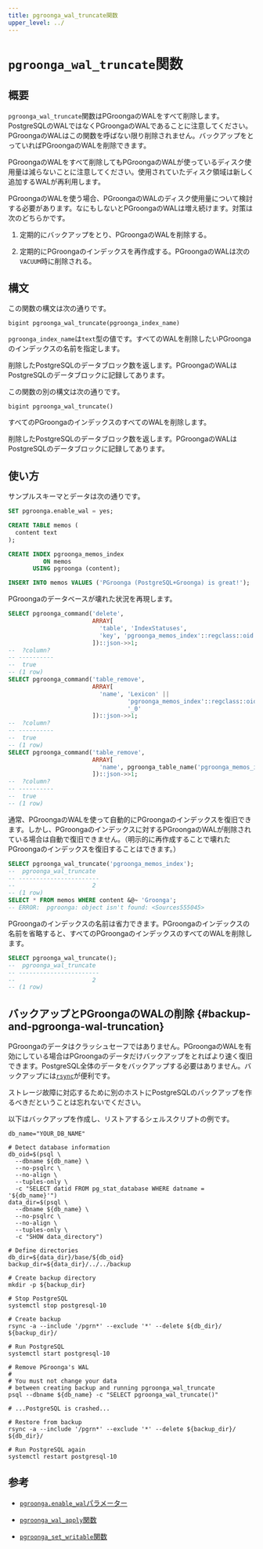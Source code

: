```yaml
---
title: pgroonga_wal_truncate関数
upper_level: ../
---
```


# `pgroonga_wal_truncate`関数

## 概要

`pgroonga_wal_truncate`関数はPGroongaのWALをすべて削除します。PostgreSQLのWALではなくPGroongaのWALであることに注意してください。PGroongaのWALはこの関数を呼ばない限り削除されません。バックアップをとっていればPGroongaのWALを削除できます。

PGroongaのWALをすべて削除してもPGroongaのWALが使っているディスク使用量は減らないことに注意してください。使用されていたディスク領域は新しく追加するWALが再利用します。

PGroongaのWALを使う場合、PGroongaのWALのディスク使用量について検討する必要があります。なにもしないとPGroongaのWALは増え続けます。対策は次のどちらかです。

  1. 定期的にバックアップをとり、PGroongaのWALを削除する。

  2. 定期的にPGroongaのインデックスを再作成する。PGroongaのWALは次の`VACUUM`時に削除される。

## 構文

この関数の構文は次の通りです。

```text
bigint pgroonga_wal_truncate(pgroonga_index_name)
```

`pgroonga_index_name`は`text`型の値です。すべてのWALを削除したいPGroongaのインデックスの名前を指定します。

削除したPostgreSQLのデータブロック数を返します。PGroongaのWALはPostgreSQLのデータブロックに記録してあります。

この関数の別の構文は次の通りです。

```text
bigint pgroonga_wal_truncate()
```

すべてのPGroongaのインデックスのすべてのWALを削除します。

削除したPostgreSQLのデータブロック数を返します。PGroongaのWALはPostgreSQLのデータブロックに記録してあります。

## 使い方

サンプルスキーマとデータは次の通りです。

```sql
SET pgroonga.enable_wal = yes;

CREATE TABLE memos (
  content text
);

CREATE INDEX pgroonga_memos_index
          ON memos
       USING pgroonga (content);

INSERT INTO memos VALUES ('PGroonga (PostgreSQL+Groonga) is great!');
```

PGroongaのデータベースが壊れた状況を再現します。

```sql
SELECT pgroonga_command('delete',
                        ARRAY[
                          'table', 'IndexStatuses',
                          'key', 'pgroonga_memos_index'::regclass::oid::text
                        ])::json->>1;
--  ?column? 
-- ----------
--  true
-- (1 row)
SELECT pgroonga_command('table_remove',
                        ARRAY[
                          'name', 'Lexicon' ||
                                  'pgroonga_memos_index'::regclass::oid ||
                                  '_0'
                        ])::json->>1;
--  ?column? 
-- ----------
--  true
-- (1 row)
SELECT pgroonga_command('table_remove',
                        ARRAY[
                          'name', pgroonga_table_name('pgroonga_memos_index')
                        ])::json->>1;
--  ?column? 
-- ----------
--  true
-- (1 row)
```

通常、PGroongaのWALを使って自動的にPGroongaのインデックスを復旧できます。しかし、PGroongaのインデックスに対するPGroongaのWALが削除されている場合は自動で復旧できません。（明示的に再作成することで壊れたPGroongaのインデックスを復旧することはできます。）

```sql
SELECT pgroonga_wal_truncate('pgroonga_memos_index');
--  pgroonga_wal_truncate 
-- -----------------------
--                      2
-- (1 row)
SELECT * FROM memos WHERE content &@~ 'Groonga';
-- ERROR:  pgroonga: object isn't found: <Sources555045>
```

PGroongaのインデックスの名前は省力できます。PGroongaのインデックスの名前を省略すると、すべてのPGroongaのインデックスのすべてのWALを削除します。

```sql
SELECT pgroonga_wal_truncate();
--  pgroonga_wal_truncate 
-- -----------------------
--                      2
-- (1 row)
```

## バックアップとPGroongaのWALの削除 {#backup-and-pgroonga-wal-truncation}

PGroongaのデータはクラッシュセーフではありません。PGroongaのWALを有効にしている場合はPGroongaのデータだけバックアップをとればより速く復旧できます。PostgreSQL全体のデータをバックアップする必要はありません。バックアップには[`rsync`][rsync]が便利です。

ストレージ故障に対応するために別のホストにPostgreSQLのバックアップを作るべきだということは忘れないでください。

以下はバックアップを作成し、リストアするシェルスクリプトの例です。

```shell
db_name="YOUR_DB_NAME"

# Detect database information
db_oid=$(psql \
  --dbname ${db_name} \
  --no-psqlrc \
  --no-align \
  --tuples-only \
  -c "SELECT datid FROM pg_stat_database WHERE datname = '${db_name}'")
data_dir=$(psql \
  --dbname ${db_name} \
  --no-psqlrc \
  --no-align \
  --tuples-only \
  -c "SHOW data_directory")

# Define directories
db_dir=${data_dir}/base/${db_oid}
backup_dir=${data_dir}/../../backup

# Create backup directory
mkdir -p ${backup_dir}

# Stop PostgreSQL
systemctl stop postgresql-10

# Create backup
rsync -a --include '/pgrn*' --exclude '*' --delete ${db_dir}/ ${backup_dir}/

# Run PostgreSQL
systemctl start postgresql-10

# Remove PGroonga's WAL
#
# You must not change your data
# between creating backup and running pgroonga_wal_truncate
psql --dbname ${db_name} -c "SELECT pgroonga_wal_truncate()"

# ...PostgreSQL is crashed...

# Restore from backup
rsync -a --include '/pgrn*' --exclude '*' --delete ${backup_dir}/ ${db_dir}/

# Run PostgreSQL again
systemctl restart postgresql-10
```

## 参考

  * [`pgroonga.enable_wal`パラメーター][enable-wal]

  * [`pgroonga_wal_apply`関数][wal-apply]

  * [`pgroonga_set_writable`関数][set-writable]

[enable-wal]:../parameters/enable-wal.html

[wal-apply]:pgroonga-wal-apply.html

[set-writable]:pgroonga-set-writable.html

[rsync]:https://rsync.samba.org/
